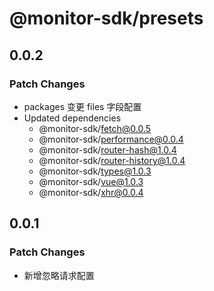 # @monitor-sdk/presets

## 0.0.2

### Patch Changes

-   packages 变更 files 字段配置
-   Updated dependencies
    -   @monitor-sdk/fetch@0.0.5
    -   @monitor-sdk/performance@0.0.4
    -   @monitor-sdk/router-hash@1.0.4
    -   @monitor-sdk/router-history@1.0.4
    -   @monitor-sdk/types@1.0.3
    -   @monitor-sdk/vue@1.0.3
    -   @monitor-sdk/xhr@0.0.4

## 0.0.1

### Patch Changes

-   新增忽略请求配置
